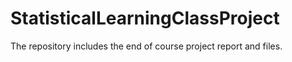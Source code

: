 # StatisticalLearningClassProject
The repository includes the end of course project report and files. 
